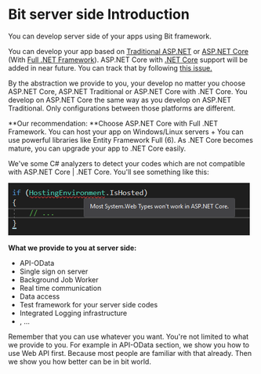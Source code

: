 # Bit server side Introduction

You can develop server side of your apps using Bit framework.

You can develop your app based on [Traditional ASP.NET](https://www.asp.net/) or [ASP.NET Core](https://docs.microsoft.com/en-us/aspnet/core/) \(With [Full .NET Framework](https://www.microsoft.com/net)\). ASP.NET Core with [.NET Core](https://www.microsoft.com/net/core) support will be added in near future. You can track that by following [this issue.](https://github.com/bit-foundation/bit-framework/issues/59)

By the abstraction we provide to you, your develop no matter you choose ASP.NET Core, ASP.NET Traditional or ASP.NET Core with .NET Core. You develop on ASP.NET Core the same way as you develop on ASP.NET Traditional. Only configurations between those platforms are different.

**Our recommendation: **Choose ASP.NET Core with Full .NET Framework. You can host your app on Windows/Linux servers + You can use powerful libraries like Entity Framework Full \(6\). As .NET Core becomes mature, you can upgrade your app to .NET Core easily.

We've some C\# analyzers to detect your codes which are not compatible with ASP.NET Core \| .NET Core. You'll see something like this:

![](/assets/WarnAboutNonASPNETCoreCompatilbeCodeUsage.png)

**What we provide to you at server side:**

* API-OData
* Single sign on server
* Background Job Worker
* Real time communication
* Data access
* Test framework for your server side codes
* Integrated Logging infrastructure
* , ...

Remember that you can use whatever you want. You're not limited to what we provide to you. For example in API-OData section, we show you how to use Web API first. Because most people are familiar with that already. Then we show you how better can be in bit world.
